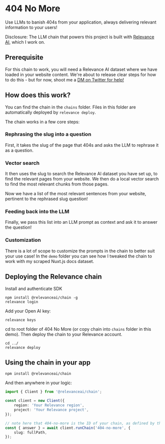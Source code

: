 # 404 No More

Use LLMs to banish 404s from your application, always delivering relevant information to your users!

Disclosure: The LLM chain that powers this project is built with [Relevance AI](https://documentation.relevanceai.com), which I work on.

## Prerequisite

For this chain to work, you will need a Relevance AI dataset where we have loaded in your website content. We're about to release clear steps for how to do this - but for now, shoot me a [DM on Twitter for help!](https://www.twitter.com/userlastname)

## How does this work?

You can find the chain in the `chains` folder. Files in this folder are automatically deployed by `relevance deploy`.

The chain works in a few core steps:

### Rephrasing the slug into a question

First, it takes the slug of the page that 404s and asks the LLM to rephrase it as a question.

### Vector search

It then uses the slug to search the Relevance AI dataset you have set up, to find the relevant pages from your website. We then do a local vector search to find the most relevant chunks from those pages.

Now we have a list of the most relevant sentences from your website, pertinent to the rephrased slug question!

### Feeding back into the LLM

Finally, we pass this list into an LLM prompt as context and ask it to answer the question!

### Customization

There is a lot of scope to customize the prompts in the chain to better suit your use case! In the `demo` folder you can see how I tweaked the chain to work with my scraped Nuxt.js docs dataset.

## Deploying the Relevance chain

Install and authenticate SDK

```
npm install @relevanceai/chain -g
relevance login
```

Add your Open AI key:

```
relevance keys
```

cd to root folder of 404 No More (or copy chain into `chains` folder in this demo). Then deploy the chain to your Relevance account.

```
cd ../
relevance deploy
```

## Using the chain in your app

```
npm install @relevanceai/chain
```

And then anywhere in your logic:

```ts
import { Client } from '@relevanceai/chain';

const client = new Client({
    region: 'Your Relevance region',
    project: 'Your Relevance project',
});

// note here that 404-no-more is the ID of your chain, as defined by the file name in the chains folder
const { answer } = await client.runChain('404-no-more', {
    slug: fullPath,
});
```
